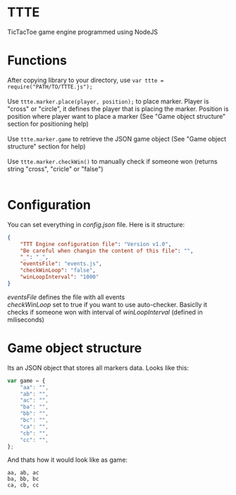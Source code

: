 # TTTE
TicTacToe game engine programmed using NodeJS


# Functions
After copying library to your directory, use `var ttte = require("PATH/TO/TTTE.js");`<br/><br/>
Use `ttte.marker.place(player, position);` to place marker. Player is "cross" or "circle", it defines the player that is placing the marker. Position is position where player want to place a marker (See "Game object structure" section for positioning help)<br/><br/>
Use `ttte.marker.game` to retrieve the JSON game object (See "Game object structure" section for help)<br/><br/>
Use `ttte.marker.checkWin()` to manually check if someone won (returns string "cross", "cricle" or "false")<br/><br/>
# Configuration
You can set everything in *config.json* file. Here is it structure:
```json
{
	"TTT Engine configuration file": "Version v1.0",
	"Be careful when changin the content of this file": "",
	"_": "_",
	"eventsFile": "events.js",
	"checkWinLoop": "false",
	"winLoopInterval": "1000"
}
```
*eventsFile* defines the file with all events<br/>
*checkWinLoop* set to true if you want to use auto-checker. Basiclly it checks if someone won with interval of *winLoopInterval* (defined in miliseconds)

# Game object structure
Its an JSON object that stores all markers data. Looks like this:
```js
var game = {
	"aa": "",
	"ab": "",
	"ac": "",
	"ba": "",
	"bb": "",
	"bc": "",
	"ca": "",
	"cb": "",
	"cc": "",
};
```
And thats how it would look like as game:
```
aa, ab, ac
ba, bb, bc
ca, cb, cc
```
